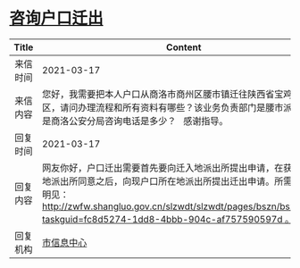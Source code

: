 # <a href="http://www.shangluo.gov.cn/zmhd/ldxxxx.jsp?urltype=leadermail.LeaderMailContentUrl&wbtreeid=1112&leadermailid=7030">咨询户口迁出</a>
| Title |                                                                                     Content                                                                                     |
|:-----:|---------------------------------------------------------------------------------------------------------------------------------------------------------------------------------|
| 来信时间  | 2021-03-17                                                                                                                                                                      |
| 来信内容  | 您好，我需要把本人户口从商洛市商州区腰市镇迁往陕西省宝鸡市金台区，请问办理流程和所有资料有哪些？该业务负责部门是腰市派出所还是商洛公安分局咨询电话是多少？   感谢指导。                                                                                           |
| 回复时间  | 2021-03-17                                                                                                                                                                      |
| 回复内容  | 网友你好，户口迁出需要首先要向迁入地派出所提出申请，在获得迁入地派出所同意之后，向现户口所在地派出所提出迁出申请。所需相关证明见：http://zwfw.shangluo.gov.cn/slzwdt/slzwdt/pages/bszn/bszn.html?taskguid=fc8d5274-1dd8-4bbb-904c-af757590597d 。 |
| 回复机构  | <a href="../../category/agencies/市信息中心.md">市信息中心</a>                                                                                                                            |